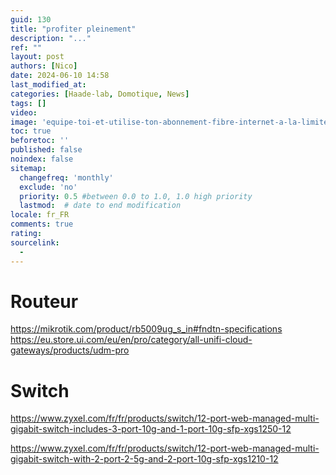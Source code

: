 ```yaml
---
guid: 130
title: "profiter pleinement"
description: "..."
ref: ""
layout: post
authors: [Nico]
date: 2024-06-10 14:58
last_modified_at: 
categories: [Haade-lab, Domotique, News]
tags: []
video: 
image: 'equipe-toi-et-utilise-ton-abonnement-fibre-internet-a-la-limite-de-ses-capacites.png'
toc: true
beforetoc: ''
published: false
noindex: false
sitemap:
  changefreq: 'monthly'
  exclude: 'no'
  priority: 0.5 #between 0.0 to 1.0, 1.0 high priority
  lastmod:  # date to end modification
locale: fr_FR
comments: true
rating:  
sourcelink:
  - 
---
```


# Routeur

https://mikrotik.com/product/rb5009ug_s_in#fndtn-specifications
https://eu.store.ui.com/eu/en/pro/category/all-unifi-cloud-gateways/products/udm-pro

# Switch

https://www.zyxel.com/fr/fr/products/switch/12-port-web-managed-multi-gigabit-switch-includes-3-port-10g-and-1-port-10g-sfp-xgs1250-12

https://www.zyxel.com/fr/fr/products/switch/12-port-web-managed-multi-gigabit-switch-with-2-port-2-5g-and-2-port-10g-sfp-xgs1210-12
